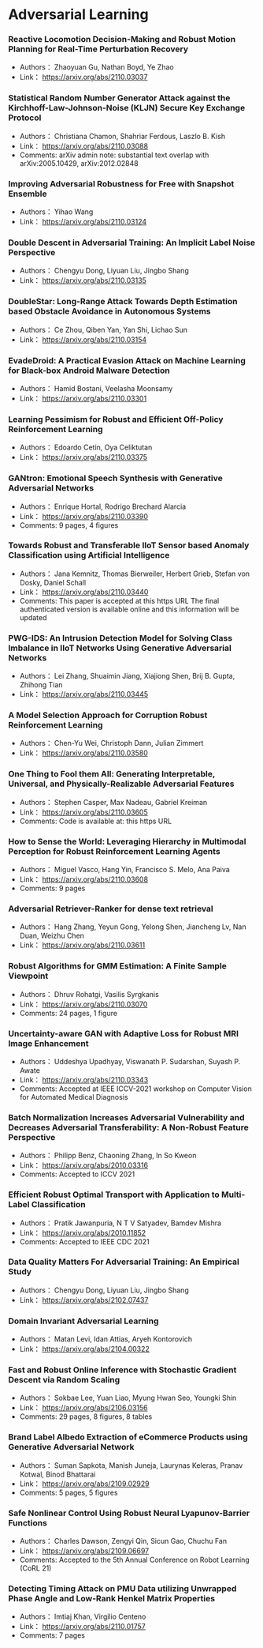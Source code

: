 # Adversarial Learning
### **Reactive Locomotion Decision-Making and Robust Motion Planning for  Real-Time Perturbation Recovery**
+ Authors： Zhaoyuan Gu, Nathan Boyd, Ye Zhao
+ Link： https://arxiv.org/abs/2110.03037

### **Statistical Random Number Generator Attack against the  Kirchhoff-Law-Johnson-Noise (KLJN) Secure Key Exchange Protocol**
+ Authors： Christiana Chamon, Shahriar Ferdous, Laszlo B. Kish
+ Link： https://arxiv.org/abs/2110.03088
+ Comments: arXiv admin note: substantial text overlap with arXiv:2005.10429, arXiv:2012.02848

### **Improving Adversarial Robustness for Free with Snapshot Ensemble**
+ Authors： Yihao Wang
+ Link： https://arxiv.org/abs/2110.03124

### **Double Descent in Adversarial Training: An Implicit Label Noise  Perspective**
+ Authors： Chengyu Dong, Liyuan Liu, Jingbo Shang
+ Link： https://arxiv.org/abs/2110.03135

### **DoubleStar: Long-Range Attack Towards Depth Estimation based Obstacle  Avoidance in Autonomous Systems**
+ Authors： Ce Zhou, Qiben Yan, Yan Shi, Lichao Sun
+ Link： https://arxiv.org/abs/2110.03154

### **EvadeDroid: A Practical Evasion Attack on Machine Learning for Black-box  Android Malware Detection**
+ Authors： Hamid Bostani, Veelasha Moonsamy
+ Link： https://arxiv.org/abs/2110.03301

### **Learning Pessimism for Robust and Efficient Off-Policy Reinforcement  Learning**
+ Authors： Edoardo Cetin, Oya Celiktutan
+ Link： https://arxiv.org/abs/2110.03375

### **GANtron: Emotional Speech Synthesis with Generative Adversarial Networks**
+ Authors： Enrique Hortal, Rodrigo Brechard Alarcia
+ Link： https://arxiv.org/abs/2110.03390
+ Comments: 9 pages, 4 figures

### **Towards Robust and Transferable IIoT Sensor based Anomaly Classification  using Artificial Intelligence**
+ Authors： Jana Kemnitz, Thomas Bierweiler, Herbert Grieb, Stefan von Dosky, Daniel Schall
+ Link： https://arxiv.org/abs/2110.03440
+ Comments: This paper is accepted at this https URL The final authenticated version is available online and this information will be updated

### **PWG-IDS: An Intrusion Detection Model for Solving Class Imbalance in  IIoT Networks Using Generative Adversarial Networks**
+ Authors： Lei Zhang, Shuaimin Jiang, Xiajiong Shen, Brij B. Gupta, Zhihong Tian
+ Link： https://arxiv.org/abs/2110.03445

### **A Model Selection Approach for Corruption Robust Reinforcement Learning**
+ Authors： Chen-Yu Wei, Christoph Dann, Julian Zimmert
+ Link： https://arxiv.org/abs/2110.03580

### **One Thing to Fool them All: Generating Interpretable, Universal, and  Physically-Realizable Adversarial Features**
+ Authors： Stephen Casper, Max Nadeau, Gabriel Kreiman
+ Link： https://arxiv.org/abs/2110.03605
+ Comments: Code is available at: this https URL

### **How to Sense the World: Leveraging Hierarchy in Multimodal Perception  for Robust Reinforcement Learning Agents**
+ Authors： Miguel Vasco, Hang Yin, Francisco S. Melo, Ana Paiva
+ Link： https://arxiv.org/abs/2110.03608
+ Comments: 9 pages

### **Adversarial Retriever-Ranker for dense text retrieval**
+ Authors： Hang Zhang, Yeyun Gong, Yelong Shen, Jiancheng Lv, Nan Duan, Weizhu Chen
+ Link： https://arxiv.org/abs/2110.03611

### **Robust Algorithms for GMM Estimation: A Finite Sample Viewpoint**
+ Authors： Dhruv Rohatgi, Vasilis Syrgkanis
+ Link： https://arxiv.org/abs/2110.03070
+ Comments: 24 pages, 1 figure

### **Uncertainty-aware GAN with Adaptive Loss for Robust MRI Image  Enhancement**
+ Authors： Uddeshya Upadhyay, Viswanath P. Sudarshan, Suyash P. Awate
+ Link： https://arxiv.org/abs/2110.03343
+ Comments: Accepted at IEEE ICCV-2021 workshop on Computer Vision for Automated Medical Diagnosis

### **Batch Normalization Increases Adversarial Vulnerability and Decreases  Adversarial Transferability: A Non-Robust Feature Perspective**
+ Authors： Philipp Benz, Chaoning Zhang, In So Kweon
+ Link： https://arxiv.org/abs/2010.03316
+ Comments: Accepted to ICCV 2021

### **Efficient Robust Optimal Transport with Application to Multi-Label  Classification**
+ Authors： Pratik Jawanpuria, N T V Satyadev, Bamdev Mishra
+ Link： https://arxiv.org/abs/2010.11852
+ Comments: Accepted to IEEE CDC 2021

### **Data Quality Matters For Adversarial Training: An Empirical Study**
+ Authors： Chengyu Dong, Liyuan Liu, Jingbo Shang
+ Link： https://arxiv.org/abs/2102.07437

### **Domain Invariant Adversarial Learning**
+ Authors： Matan Levi, Idan Attias, Aryeh Kontorovich
+ Link： https://arxiv.org/abs/2104.00322

### **Fast and Robust Online Inference with Stochastic Gradient Descent via  Random Scaling**
+ Authors： Sokbae Lee, Yuan Liao, Myung Hwan Seo, Youngki Shin
+ Link： https://arxiv.org/abs/2106.03156
+ Comments: 29 pages, 8 figures, 8 tables

### **Brand Label Albedo Extraction of eCommerce Products using Generative  Adversarial Network**
+ Authors： Suman Sapkota, Manish Juneja, Laurynas Keleras, Pranav Kotwal, Binod Bhattarai
+ Link： https://arxiv.org/abs/2109.02929
+ Comments: 5 pages, 5 figures

### **Safe Nonlinear Control Using Robust Neural Lyapunov-Barrier Functions**
+ Authors： Charles Dawson, Zengyi Qin, Sicun Gao, Chuchu Fan
+ Link： https://arxiv.org/abs/2109.06697
+ Comments: Accepted to the 5th Annual Conference on Robot Learning (CoRL 21)

### **Detecting Timing Attack on PMU Data utilizing Unwrapped Phase Angle and  Low-Rank Henkel Matrix Properties**
+ Authors： Imtiaj Khan, Virgilio Centeno
+ Link： https://arxiv.org/abs/2110.01757
+ Comments: 7 pages

